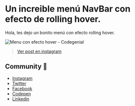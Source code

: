 # Un increible menú NavBar con efecto de rolling hover.
Hola, les dejo un bonito menú con efecto rolling hover.

![Menu con efecto hover - Codegenial](https://github.com/codegenial/Menu-Efecto-Hover/blob/master/img/Portada.jpg?raw=true)

> [Ver post en instagram](https://instagram.com/codegenial)

## Community :beers:
- [Instagram](https://instagram.com/codegenial)
- [Twitter](https://twitter.com/codegenial)
- [Facebook](https://facebook.com/codegenial)
- [Codepen](https://codepen.io/codegenial)
- [Linkedin](https://www.linkedin.com/company/42469318/admin/)

